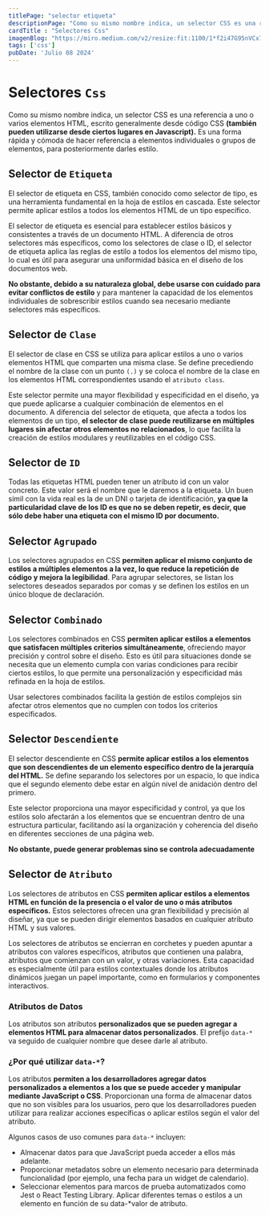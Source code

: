 ```yaml
---
titlePage: "selector etiqueta"
descriptionPage: "Como su mismo nombre indica, un selector CSS es una referencia a uno o varios elementos HTML, escrito generalmente desde código CSS (también pueden utilizarse desde ciertos lugares en Javascript). Es una forma rápida y cómoda de hacer referencia a elementos individuales o grupos de elementos, para posteriormente darles estilo."
cardTitle : "Selectores Css"
imagenBlog: "https://miro.medium.com/v2/resize:fit:1100/1*f2i47G95nVCx71KzM1iXlg.png"
tags: ['css']
pubDate: 'Julio 08 2024'
---
```


# Selectores `Css`

Como su mismo nombre indica, un selector CSS es una referencia a uno o varios elementos HTML, escrito generalmente desde código CSS **(también pueden utilizarse desde ciertos lugares en Javascript).** Es una forma rápida y cómoda de hacer referencia a elementos individuales o grupos de elementos, para posteriormente darles estilo.

## Selector de `Etiqueta`

El selector de etiqueta en CSS, también conocido como selector de tipo, es una herramienta fundamental en la hoja de estilos en cascada. Este selector permite aplicar estilos a todos los elementos HTML de un tipo específico.

El selector de etiqueta es esencial para establecer estilos básicos y consistentes a través de un documento HTML. A diferencia de otros selectores más específicos, como los selectores de clase o ID, el selector de etiqueta aplica las reglas de estilo a todos los elementos del mismo tipo, lo cual es útil para asegurar una uniformidad básica en el diseño de los documentos web.

**No obstante, debido a su naturaleza global, debe usarse con cuidado para evitar conflictos de estilo** y para mantener la capacidad de los elementos individuales de sobrescribir estilos cuando sea necesario mediante selectores más específicos.

## Selector de `Clase`

El selector de clase en CSS se utiliza para aplicar estilos a uno o varios elementos HTML que comparten una misma clase. Se define precediendo el nombre de la clase con un punto `(.)` y se coloca el nombre de la clase en los elementos HTML correspondientes usando el `atributo class`.

Este selector permite una mayor flexibilidad y especificidad en el diseño, ya que puede aplicarse a cualquier combinación de elementos en el documento. A diferencia del selector de etiqueta, que afecta a todos los elementos de un tipo, **el selector de clase puede reutilizarse en múltiples lugares sin afectar otros elementos no relacionados**, lo que facilita la creación de estilos modulares y reutilizables en el código CSS.

## Selector de `ID`

Todas las etiquetas HTML pueden tener un atributo id con un valor concreto. Este valor será el nombre que le daremos a la etiqueta. Un buen símil con la vida real es la de un DNI o tarjeta de identificación, **ya que la particularidad clave de los ID es que no se deben repetir, es decir, que sólo debe haber una etiqueta con el mismo ID por documento.**

## Selector `Agrupado`

Los selectores agrupados en CSS **permiten aplicar el mismo conjunto de estilos a múltiples elementos a la vez, lo que reduce la repetición de código y mejora la legibilidad**. Para agrupar selectores, se listan los selectores deseados separados por comas y se definen los estilos en un único bloque de declaración.

## Selector `Combinado`

Los selectores combinados en CSS **permiten aplicar estilos a elementos que satisfacen múltiples criterios simultáneamente**, ofreciendo mayor precisión y control sobre el diseño. Esto es útil para situaciones donde se necesita que un elemento cumpla con varias condiciones para recibir ciertos estilos, lo que permite una personalización y especificidad más refinada en la hoja de estilos.

Usar selectores combinados facilita la gestión de estilos complejos sin afectar otros elementos que no cumplen con todos los criterios especificados. 

## Selector `Descendiente`

El selector descendiente en CSS **permite aplicar estilos a los elementos que son descendientes de un elemento específico dentro de la jerarquía del HTML.** Se define separando los selectores por un espacio, lo que indica que el segundo elemento debe estar en algún nivel de anidación dentro del primero.

Este selector proporciona una mayor especificidad y control, ya que los estilos solo afectarán a los elementos que se encuentran dentro de una estructura particular, facilitando así la organización y coherencia del diseño en diferentes secciones de una página web.

**No obstante, puede generar problemas sino se controla adecuadamente**

## Selector de `Atributo`

Los selectores de atributos en CSS **permiten aplicar estilos a elementos HTML en función de la presencia o el valor de uno o más atributos específicos.** Estos selectores ofrecen una gran flexibilidad y precisión al diseñar, ya que se pueden dirigir elementos basados en cualquier atributo HTML y sus valores.

Los selectores de atributos se encierran en corchetes y pueden apuntar a atributos con valores específicos, atributos que contienen una palabra, atributos que comienzan con un valor, y otras variaciones. Esta capacidad es especialmente útil para estilos contextuales donde los atributos dinámicos juegan un papel importante, como en formularios y componentes interactivos.

### Atributos de Datos

Los atributos son atributos **personalizados que se pueden agregar a elementos HTML para almacenar datos personalizados**. El prefijo `data-*` va seguido de cualquier nombre que desee darle al atributo.

### ¿Por qué utilizar `data-*`?

Los atributos **permiten a los desarrolladores agregar datos personalizados a elementos a los que se puede acceder y manipular mediante JavaScript o CSS**. Proporcionan una forma de almacenar datos que no son visibles para los usuarios, pero que los desarrolladores pueden utilizar para realizar acciones específicas o aplicar estilos según el valor del atributo.

Algunos casos de uso comunes para `data-*` incluyen:

* Almacenar datos para que JavaScript pueda acceder a ellos más adelante.
* Proporcionar metadatos sobre un elemento necesario para determinada funcionalidad (por ejemplo, una fecha para un widget de calendario).
* Seleccionar elementos para marcos de prueba automatizados como Jest o React Testing Library.
Aplicar diferentes temas o estilos a un elemento en función de su data-*valor de atributo.

